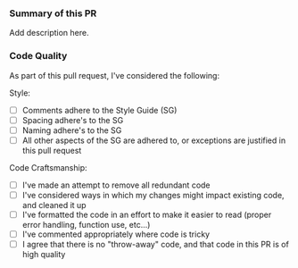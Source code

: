 ### Summary of this PR

Add description here.

### Code Quality

As part of this pull request, I've considered the following:

Style:

- [ ] Comments adhere to the Style Guide (SG)
- [ ] Spacing adhere's to the SG 
- [ ] Naming adhere's to the SG
- [ ] All other aspects of the SG are adhered to, or exceptions are justified in this pull request

Code Craftsmanship:

- [ ] I've made an attempt to remove all redundant code
- [ ] I've considered ways in which my changes might impact existing code, and cleaned it up
- [ ] I've formatted the code in an effort to make it easier to read (proper error handling, function use, etc...)
- [ ] I've commented appropriately where code is tricky
- [ ] I agree that there is no "throw-away" code, and that code in this PR is of high quality
